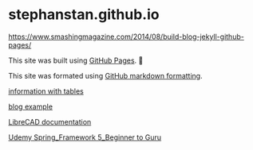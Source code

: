# stephanstan.github.io
https://www.smashingmagazine.com/2014/08/build-blog-jekyll-github-pages/

This site was built using [GitHub Pages](https://pages.github.com/). :panda_face:

This site was formated using [GitHub markdown formatting](https://help.github.com/articles/basic-writing-and-formatting-syntax/).

[information with tables](https://help.github.com/articles/organizing-information-with-tables/)

[blog example](docs/blog.md)

[LibreCAD documentation](docs/librecad.md)

[Udemy Spring_Framework 5_Beginner to Guru](docs/Spring_Framework_5_Beginner_to_Guru.md)
